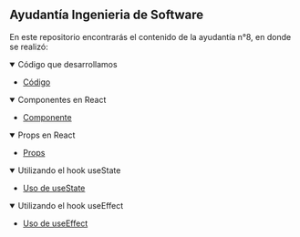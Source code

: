 ## Ayudantía Ingenieria de Software

En este repositorio encontrarás el contenido de la ayudantía n°8, en donde se realizó:

<details open>
<summary>Código que desarrollamos</summary>

- [Código](./code/)

</details>

<details open>
<summary>Componentes en React</summary>

- [Componente](./react/componente.md)

</details>

<details open>
<summary>Props en React</summary>

- [Props](./react/props.md)

</details>

<details open>
<summary>Utilizando el hook useState</summary>

- [Uso de useState](./react/usestate.md)

</details>

<details open>
<summary>Utilizando el hook useEffect</summary>

- [Uso de useEffect](./react/useeffect.md)

</details>